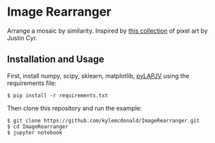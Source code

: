 # Image Rearranger

Arrange a mosaic by similarity. Inspired by [this collection](https://twitter.com/JUSTIN_CYR/status/829196024631681024) of pixel art by Justin Cyr.

## Installation and Usage

First, install numpy, scipy, sklearn, matplotlib, [pyLAPJV](https://x.st/code.html#pyLAPJV) using the requirements file:

```
$ pip install -r requirements.txt
```

Then clone this repository and run the example:

```
$ git clone https://github.com/kylemcdonald/ImageRearranger.git
$ cd ImageRearranger
$ jupyter notebook
```